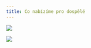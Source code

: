 ```yaml
---
title: Co nabízíme pro dospělé
---
```

![](/images/uploads/pro_dospele-2-.jpg)

![](/images/uploads/aj_dosp.jpg)